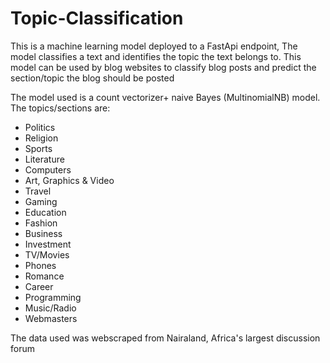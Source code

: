 # Topic-Classification
This is a machine learning model deployed to a FastApi endpoint,
The model classifies a text and identifies the topic the text belongs to.
This model can be used by blog websites to classify blog posts and predict
the section/topic the blog should be posted

The model used is a count vectorizer+ naive Bayes (MultinomialNB) model.
The topics/sections are:
<ul><li>Politics</li>
<li>Religion</li>
<li>Sports</li>
<li>Literature</li>
<li>Computers</li>
<li>Art, Graphics & Video</li>
<li>Travel</li>
<li>Gaming</li>
<li>Education</li>
<li>Fashion</li>
<li>Business</li>
<li>Investment</li>
<li>TV/Movies</li>
<li>Phones</li>
<li>Romance</li>
<li>Career</li>
<li>Programming</li>
<li>Music/Radio</li>
<li>Webmasters</li></ul>

The data used was webscraped from Nairaland, Africa's largest discussion forum
